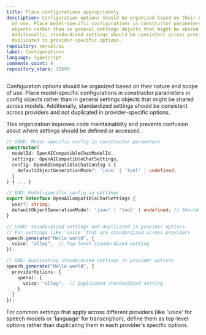 ```yaml
---
title: Place configurations appropriately
description: Configuration options should be organized based on their nature and scope
  of use. Place model-specific configurations in constructor parameters or config
  objects rather than in general settings objects that might be shared across models.
  Additionally, standardized settings should be consistent across providers and not
  duplicated in provider-specific options.
repository: vercel/ai
label: Configurations
language: Typescript
comments_count: 4
repository_stars: 15590
---
```


Configuration options should be organized based on their nature and scope of use. Place model-specific configurations in constructor parameters or config objects rather than in general settings objects that might be shared across models. Additionally, standardized settings should be consistent across providers and not duplicated in provider-specific options.

This organization improves code maintainability and prevents confusion about where settings should be defined or accessed.

```typescript
// GOOD: Model-specific config in constructor parameters
constructor(
  modelId: OpenAICompatibleChatModelId,
  settings: OpenAICompatibleChatSettings,
  config: OpenAICompatibleChatConfig & {
    defaultObjectGenerationMode?: 'json' | 'tool' | undefined;
  }
) { ... }

// BAD: Model-specific config in settings
export interface OpenAICompatibleChatSettings {
  user?: string;
  defaultObjectGenerationMode?: 'json' | 'tool' | undefined; // Should be in config instead
}

// GOOD: Standardized settings not duplicated in provider options
// For settings like 'voice' that are standardized across providers
speech.generate("Hello world", {
  voice: "alloy",  // Top-level standardized setting
});

// BAD: Duplicating standardized settings in provider options
speech.generate("Hello world", {
  providerOptions: {
    openai: {
      voice: "alloy",  // Duplicated standardized setting
    }
  }
});
```

For common settings that apply across different providers (like 'voice' for speech models or 'language' for transcription), define them as top-level options rather than duplicating them in each provider's specific options.